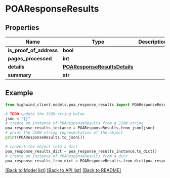 # POAResponseResults


## Properties

Name | Type | Description | Notes
------------ | ------------- | ------------- | -------------
**is_proof_of_address** | **bool** |  | [optional] 
**pages_processed** | **int** |  | [optional] 
**details** | [**POAResponseResultsDetails**](POAResponseResultsDetails.md) |  | [optional] 
**summary** | **str** |  | [optional] 

## Example

```python
from highwind_client.models.poa_response_results import POAResponseResults

# TODO update the JSON string below
json = "{}"
# create an instance of POAResponseResults from a JSON string
poa_response_results_instance = POAResponseResults.from_json(json)
# print the JSON string representation of the object
print(POAResponseResults.to_json())

# convert the object into a dict
poa_response_results_dict = poa_response_results_instance.to_dict()
# create an instance of POAResponseResults from a dict
poa_response_results_from_dict = POAResponseResults.from_dict(poa_response_results_dict)
```
[[Back to Model list]](../README.md#documentation-for-models) [[Back to API list]](../README.md#documentation-for-api-endpoints) [[Back to README]](../README.md)


